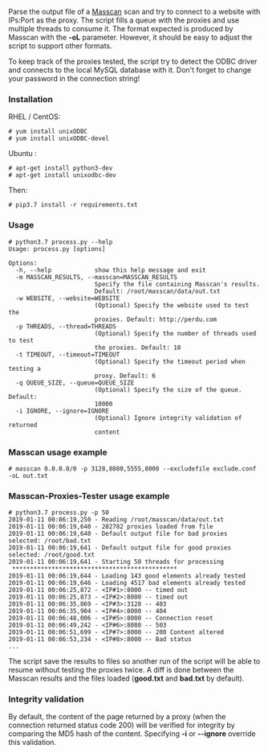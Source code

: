 Parse the output file of a [Masscan](https://github.com/robertdavidgraham/masscan) scan and try to connect to a website with IPs:Port as the proxy. The script fills a queue with the proxies and use multiple threads to consume it. 
The format expected is produced by Masscan with the **-oL** parameter. However, it should be easy to adjust the script to support other formats.

To keep track of the proxies tested, the script try to detect the ODBC driver and connects to the local MySQL database with it. Don't forget to change your password in the connection string!

### Installation
RHEL / CentOS:
```
# yum install unixODBC
# yum install unixODBC-devel
```
Ubuntu :
```
# apt-get install python3-dev
# apt-get install unixodbc-dev
```
Then:
```
# pip3.7 install -r requirements.txt
```
### Usage
```
# python3.7 process.py --help
Usage: process.py [options]

Options:
  -h, --help            show this help message and exit
  -m MASSCAN_RESULTS, --masscan=MASSCAN_RESULTS
                        Specify the file containing Masscan's results.
                        Default: /root/masscan/data/out.txt
  -w WEBSITE, --website=WEBSITE
                        (Optional) Specify the website used to test the
                        proxies. Default: http://perdu.com
  -p THREADS, --thread=THREADS
                        (Optional) Specify the number of threads used to test
                        the proxies. Default: 10
  -t TIMEOUT, --timeout=TIMEOUT
                        (Optional) Specify the timeout period when testing a
                        proxy. Default: 6
  -q QUEUE_SIZE, --queue=QUEUE_SIZE
                        (Optional) Specify the size of the queue. Default:
                        10000
  -i IGNORE, --ignore=IGNORE
                        (Optional) Ignore integrity validation of returned
                        content
```

### Masscan usage example
```
# masscan 0.0.0.0/0 -p 3128,8080,5555,8000 --excludefile exclude.conf -oL out.txt
```

### Masscan-Proxies-Tester usage example
```
# python3.7 process.py -p 50
2019-01-11 00:06:19,250 - Reading /root/masscan/data/out.txt
2019-01-11 00:06:19,640 - 282782 proxies loaded from file
2019-01-11 00:06:19,640 - Default output file for bad proxies selected: /root/bad.txt
2019-01-11 00:06:19,641 - Default output file for good proxies selected: /root/good.txt
2019-01-11 00:06:19,641 - Starting 50 threads for processing
 **********************************************
2019-01-11 00:06:19,644 - Loading 143 good elements already tested
2019-01-11 00:06:19,646 - Loading 4517 bad elements already tested
2019-01-11 00:06:25,872 - <IP#1>:8000 -- timed out
2019-01-11 00:06:25,873 - <IP#2>:8000 -- timed out
2019-01-11 00:06:35,869 - <IP#3>:3128 -- 403
2019-01-11 00:06:35,904 - <IP#4>:8000 -- 404
2019-01-11 00:06:48,006 - <IP#5>:8000 -- Connection reset
2019-01-11 00:06:49,242 - <IP#6>:8080 -- 503
2019-01-11 00:06:51,699 - <IP#7>:8000 -- 200 Content altered
2019-01-11 00:06:53,234 - <IP#8>:8000 -- Bad status
...
```

The script save the results to files so another run of the script will be able to resume without testing the proxies twice. A diff is done between the Masscan results and the files loaded (**good.txt** and **bad.txt** by default).

### Integrity validation

By default, the content of the page returned by a proxy (when the connection returned status code 200) will be verified for integrity by comparing the MD5 hash of the content. Specifying **-i** or **--ignore** override this validation.
